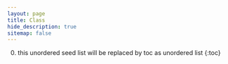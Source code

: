 ```yaml
---
layout: page
title: Class
hide_description: true
sitemap: false
---
```

0. this unordered seed list will be replaced by toc as unordered list
{:toc}
